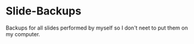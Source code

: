 # Slide-Backups
Backups for all slides performed by myself so I don't neet to put them on my computer.
